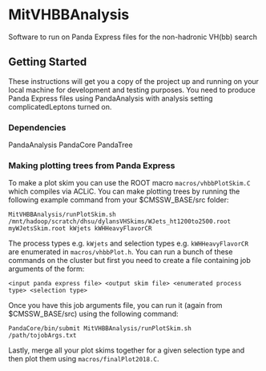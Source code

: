 # MitVHBBAnalysis

Software to run on Panda Express files for the non-hadronic VH(bb) search

## Getting Started

These instructions will get you a copy of the project up and running on your local machine for development and testing purposes.
You need to produce Panda Express files using PandaAnalysis with analysis setting complicatedLeptons turned on.

### Dependencies

PandaAnalysis
PandaCore
PandaTree

### Making plotting trees from Panda Express

To make a plot skim you can use the ROOT macro `macros/vhbbPlotSkim.C` which compiles via ACLiC.
You can make plotting trees by running the following example command from your $CMSSW\_BASE/src folder:
```
MitVHBBAnalysis/runPlotSkim.sh /mnt/hadoop/scratch/dhsu/dylansVHSkims/WJets_ht1200to2500.root myWJetsSkim.root kWjets kWHHeavyFlavorCR
```
The process types e.g. `kWjets` and selection types e.g. `kWHHeavyFlavorCR` are enumerated in `macros/vhbbPlot.h`.
You can run a bunch of these commands on the cluster but first you need to create a file containing job arguments of the form:
```
<input panda express file> <output skim file> <enumerated process type> <selection type>
```

Once you have this job arguments file, you can run it (again from $CMSSW\_BASE/src) using the following command:
```
PandaCore/bin/submit MitVHBBAnalysis/runPlotSkim.sh /path/tojobArgs.txt
```

Lastly, merge all your plot skims together for a given selection type and then plot them using `macros/finalPlot2018.C`.

